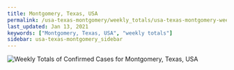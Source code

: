 ```yaml
---
title: Montgomery, Texas, USA
permalink: /usa-texas-montgomery/weekly_totals/usa-texas-montgomery-weekly_totals.html
last_updated: Jan 13, 2021
keywords: ["Montgomery, Texas, USA", "weekly totals"]
sidebar: usa-texas-montgomery_sidebar
---
```


![Weekly Totals of Confirmed Cases for Montgomery, Texas, USA](/covid_tracker/images/graphs/usa-texas-montgomery-weekly_totals_graph.png)
